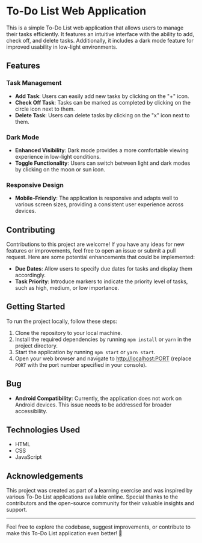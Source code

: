 # To-Do List Web Application

This is a simple To-Do List web application that allows users to manage their tasks efficiently. It features an intuitive interface with the ability to add, check off, and delete tasks. Additionally, it includes a dark mode feature for improved usability in low-light environments.

## Features

### Task Management
- **Add Task**: Users can easily add new tasks by clicking on the "+" icon.
- **Check Off Task**: Tasks can be marked as completed by clicking on the circle icon next to them.
- **Delete Task**: Users can delete tasks by clicking on the "x" icon next to them.

### Dark Mode
- **Enhanced Visibility**: Dark mode provides a more comfortable viewing experience in low-light conditions.
- **Toggle Functionality**: Users can switch between light and dark modes by clicking on the moon or sun icon.

### Responsive Design
- **Mobile-Friendly**: The application is responsive and adapts well to various screen sizes, providing a consistent user experience across devices.

## Contributing

Contributions to this project are welcome! If you have any ideas for new features or improvements, feel free to open an issue or submit a pull request. Here are some potential enhancements that could be implemented:

- **Due Dates**: Allow users to specify due dates for tasks and display them accordingly.
- **Task Priority**: Introduce markers to indicate the priority level of tasks, such as high, medium, or low importance.

## Getting Started

To run the project locally, follow these steps:

1. Clone the repository to your local machine.
2. Install the required dependencies by running `npm install` or `yarn` in the project directory.
3. Start the application by running `npm start` or `yarn start`.
4. Open your web browser and navigate to [http://localhost:PORT](http://localhost:PORT) (replace `PORT` with the port number specified in your console).

## Bug

- **Android Compatibility**: Currently, the application does not work on Android devices. This issue needs to be addressed for broader accessibility.

## Technologies Used

- HTML
- CSS
- JavaScript

## Acknowledgements

This project was created as part of a learning exercise and was inspired by various To-Do List applications available online. Special thanks to the contributors and the open-source community for their valuable insights and support.

---

Feel free to explore the codebase, suggest improvements, or contribute to make this To-Do List application even better! 🚀
